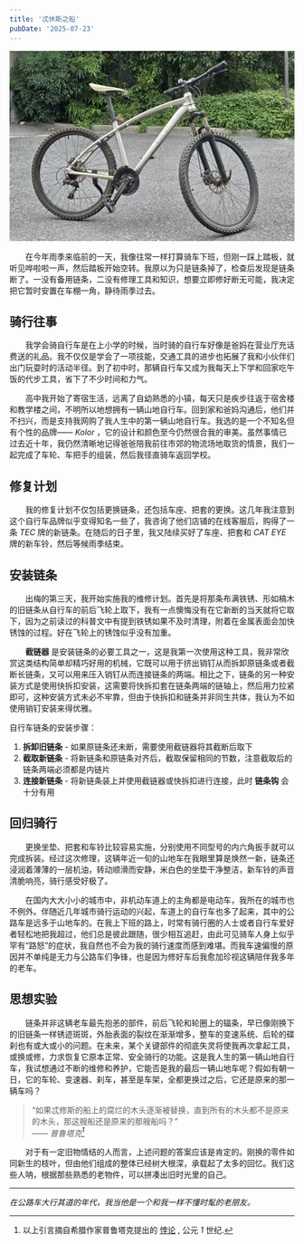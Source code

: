 ```yaml
---
title: '忒休斯之船'
pubDate: '2025-07-23'
---
```


![_kolor](./_assets/kolor.jpg)

&emsp;&emsp;在今年雨季来临前的一天，我像往常一样打算骑车下班，但刚一踩上踏板，就听见哗啦啦一声，然后踏板开始空转。我原以为只是链条掉了，检查后发现是链条断了。一没有备用链条，二没有修理工具和知识，想要立即修好断无可能，我决定把它暂时安置在车棚一角，静待雨季过去。

## 骑行往事

&emsp;&emsp;我学会骑自行车是在上小学的时候，当时骑的自行车好像是爸妈在营业厅充话费送的礼品。我不仅仅是学会了一项技能，交通工具的进步也拓展了我和小伙伴们出门玩耍时的活动半径。到了初中时，那辆自行车又成为我每天上下学和回家吃午饭的代步工具，省下了不少时间和力气。

&emsp;&emsp;高中我开始了寄宿生活，远离了自幼熟悉的小镇，每天只是疾步往返于宿舍楼和教学楼之间，不明所以地想拥有一辆山地自行车。回到家和爸妈沟通后，他们并不扫兴，而是支持我网购了我人生中的第一辆山地自行车。我选的是一个不知名但有个性的品牌—— *Kolor* ，它的设计和颜色至今仍然很合我的审美。虽然事情已过去近十年，我仍然清晰地记得爸爸陪我前往市郊的物流场地取货的情景，我们一起完成了车轮、车把手的组装，然后我径直骑车返回学校。

## 修复计划

&emsp;&emsp;我的修复计划不仅包括更换链条，还包括车座、把套的更换。这几年我注意到这个自行车品牌似乎变得知名一些了，我咨询了他们店铺的在线客服后，购得了一条 *TEC* 牌的新链条。在随后的日子里，我又陆续买好了车座、把套和 *CAT EYE* 牌的新车铃，然后等候雨季结束。

## 安装链条

&emsp;&emsp;出梅的第三天，我开始实施我的维修计划。首先是将那条布满铁锈、形如槁木的旧链条从自行车的前后飞轮上取下，我有一点懊悔没有在它新断的当天就将它取下，因为之前读过的科普文中有提到铁锈如果不及时清理，附着在金属表面会加快锈蚀的过程。好在飞轮上的锈蚀似乎没有加重。

&emsp;&emsp;**截链器** 是安装链条的必要工具之一，这是我第一次使用这种工具，我非常欣赏这类结构简单却精巧好用的机械，它既可以用于挤出销钉从而拆卸原链条或者截断长链条，又可以用来压入销钉从而连接链条的两端。相比之下，链条的另一种安装方式是使用快拆扣安装，这需要将快拆扣套在链条两端的链轴上，然后用力拉紧即可，这种安装方式未必不牢靠，但由于快拆扣和链条并非同生共体，我认为不如使用销钉安装来得优雅。

自行车链条的安装步骤：

1. **拆卸旧链条** - 如果原链条还未断，需要使用截链器将其截断后取下
2. **截取新链条** - 将新链条和原链条对齐后，截取保留相同的节数，注意截取后的链条两端必须都是内链片
3. **连接新链条** - 将新链条装上并使用截链器或快拆扣进行连接，此时 **链条钩** 会十分有用

## 回归骑行

&emsp;&emsp;更换坐垫、把套和车铃比较容易实施，分别使用不同型号的内六角扳手就可以完成拆装。经过这次修理，这辆年近一旬的山地车在我眼里算是焕然一新，链条还浸润着薄薄的一层机油，转动顺滑而安静，米白色的坐垫干净整洁，新车铃的声音清脆响亮，骑行感受好极了。

&emsp;&emsp;在国内大大小小的城市中，非机动车道上的主角都是电动车，我所在的城市也不例外。伴随近几年城市骑行运动的兴起，车道上的自行车也多了起来，其中的公路车是远多于山地车的。在我上下班的路上，时常有骑行圈的人士或者自行车爱好者轻松地把我超过，他们总是彼此跟随，很少相互追赶，由此可见骑车人身上似乎罕有“路怒”的症状，我自然也不会为我的骑行速度而感到难堪。而我车速偏慢的原因并不单纯是无力与公路车们争锋，也是因为修好车后我愈加珍视这辆陪伴我多年的老车。

## 思想实验

&emsp;&emsp;链条并非这辆老车最先抱恙的部件，前后飞轮和轮圈上的辐条，早已像刚换下的旧链条一样锈迹斑斑，外胎表面的裂纹在渐渐增多，整车的变速系统、后轮的碟刹也有或大或小的问题。在未来，某个关键部件的彻底失灵将使我再次拿起工具，或换或修，力求恢复它原本正常、安全骑行的功能。这是我人生的第一辆山地自行车，我试想通过不断的维修和养护，它能否是我的最后一辆山地车呢？假如有朝一日，它的车轮、变速器、刹车，甚至是车架，全都更换过之后，它还是原来的那一辆车吗？

> “如果忒修斯的船上的腐烂的木头逐渐被替换，直到所有的木头都不是原来的木头，那这艘船还是原来的那艘船吗？”<br>
> —— <cite>普鲁塔克[^1]</cite>

[^1]: 以上引言摘自希腊作家普鲁塔克提出的 [悖论](https://zh.wikipedia.org/wiki/%E5%BF%92%E4%BF%AE%E6%96%AF%E4%B9%8B%E8%88%B9) , 公元 *1* 世纪.

&emsp;&emsp;对于有一定旧物情结的人而言，上述问题的答案应该是肯定的。刚换的零件如同新生的枝叶，但由他们组成的整体已经树大根深，承载起了太多的回忆。我们这些人呐，根据那些熟悉的老物件，可以拼凑出旧时光里的自己。

---

_在公路车大行其道的年代，我当他是一个和我一样不懂时髦的老朋友。_
